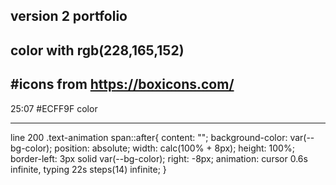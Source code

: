 version 2 portfolio
---------------------------------------------------------------
color with rgb(228,165,152)
---------------------------------------------------------------
#icons from https://boxicons.com/
<box-icon type='logo' name='facebook'></box-icon>
<box-icon name='instagram' type='logo' ></box-icon>
<box-icon type='logo' name='github'></box-icon>
<box-icon name='linkedin' type='logo' ></box-icon>
---------------------------------------------------------------


25:07
#ECFF9F color
_____________________________________________________________________
line 200
.text-animation span::after{
    content: "";
    background-color: var(--bg-color);
    position: absolute;
    width: calc(100% + 8px);
    height: 100%;
    border-left: 3px solid var(--bg-color);
    right: -8px;
    animation: cursor 0.6s infinite, typing 22s steps(14) infinite;
}
